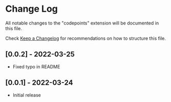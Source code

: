 # Change Log

All notable changes to the "codepoints" extension will be documented in this file.

Check [Keep a Changelog](http://keepachangelog.com/) for recommendations on how to structure this file.


## [0.0.2] - 2022-03-25

- Fixed typo in README

## [0.0.1] - 2022-03-24

- Initial release